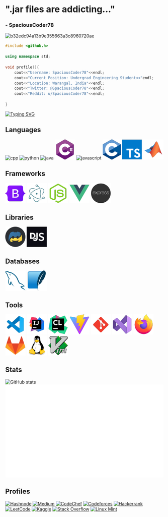# ".jar files are addicting..."  
### - SpaciousCoder78

<!--
**hopinggrasshopper/hopinggrasshopper** is a ✨ _special_ ✨ repository because its `README.md` (this file) appears on your GitHub profile.

Here are some ideas to get you started:

- 🔭 I’m currently working on ...
- 🌱 I’m currently learning ...
- 👯 I’m looking to collaborate on ...
- 🤔 I’m looking for help with ...
- 💬 Ask me about ...
- 📫 How to reach me: ...
- 😄 Pronouns: ...
- ⚡ Fun fact: ...
-->
![b32edc94a13b9e355663a3c8960720ae](https://github.com/SpaciousCoder78/SpaciousCoder78/assets/88923986/da5f1296-e610-416e-96ef-4a38c6fb21fd)

```cpp
#include <github.h>

using namespace std;

void profile(){
    cout<<"Username: SpaciousCoder78"<<endl;
    cout<<"Current Position: Undergrad Engineering Student<<"endl;
    cout<<"Location: Warangal, India"<<endl;
    cout<<"Twitter: @SpaciousCoder78"<<endl;
    cout<<"Reddit: u/SpaciousCoder78"<<endl;

}
```
[![Typing SVG](https://readme-typing-svg.demolab.com?font=Fira+Code&pause=1000&color=E5F7E4&background=000000&multiline=true&repeat=false&random=false&width=600&height=250&lines=Username%3A+SpaciousCoder78;Current+Position%3A+Undergrad+Engineering+Student;Location%3A+Warangal%2C+India;Twitter%3A+%40SpaciousCoder78;Reddit%3A+u%2FSpaciousCoder78)](https://git.io/typing-svg)


## Languages
![cpp](https://github.com/abrahamcalf/programming-languages-logos/blob/master/src/cpp/cpp_64x64.png?raw=true)
![python](https://github.com/abrahamcalf/programming-languages-logos/blob/master/src/python/python_64x64.png?raw=true)
![java](https://github.com/abrahamcalf/programming-languages-logos/blob/master/src/java/java_64x64.png?raw=true)
![csharp](https://github.com/SpaciousCoder78/SpaciousCoder78/blob/main/img/c(1).png?raw=true)
![javascript](https://github.com/abrahamcalf/programming-languages-logos/blob/master/src/javascript/javascript_64x64.png?raw=true)
![c](https://github.com/SpaciousCoder78/SpaciousCoder78/blob/main/img/695px-C_Programming_Language(1).png?raw=true)
![typescript](https://github.com/SpaciousCoder78/SpaciousCoder78/blob/main/img/typescript-original(1).png?raw=true)
![matlab](https://github.com/SpaciousCoder78/SpaciousCoder78/blob/main/img/matlab-original(1).png?raw=true)



## Frameworks
![bootstrap](https://github.com/SpaciousCoder78/SpaciousCoder78/blob/main/bootstrap-original(1).png?raw=true)
![electron](https://github.com/SpaciousCoder78/SpaciousCoder78/blob/main/img/electron-original(1).png?raw=true)
![node](https://github.com/SpaciousCoder78/SpaciousCoder78/blob/main/img/nodejs-original(1).png?raw=true)
![vue](https://github.com/SpaciousCoder78/SpaciousCoder78/blob/main/img/vuejs-original(1).png?raw=true)
![express](https://github.com/SpaciousCoder78/SpaciousCoder78/blob/main/img/express-js(1).png?raw=true)

## Libraries
![discord py](https://github.com/SpaciousCoder78/SpaciousCoder78/blob/main/img/disnake-logo(1).png?raw=true)
![discordjs](https://github.com/SpaciousCoder78/SpaciousCoder78/blob/main/img/discordjs-original(1).png?raw=true)

## Databases
![mysql](https://github.com/SpaciousCoder78/SpaciousCoder78/blob/main/mysql-original(1).png?raw=true)
![sqlite](https://github.com/SpaciousCoder78/SpaciousCoder78/blob/main/sqlite-original(2).png?raw=true)

## Tools
![vscode](https://github.com/SpaciousCoder78/SpaciousCoder78/blob/main/vscode(1).png?raw=true)
![intellij](https://github.com/SpaciousCoder78/SpaciousCoder78/blob/main/intellij(1).png?raw=true)
![clion](https://github.com/SpaciousCoder78/SpaciousCoder78/blob/main/img/clion(1).png?raw=true)
![vite](https://github.com/SpaciousCoder78/SpaciousCoder78/blob/main/img/Vitejs-logo.svg(1).png?raw=true)
![git](https://github.com/SpaciousCoder78/SpaciousCoder78/blob/main/git(1)(1).png?raw=true)
![visualstudio](https://github.com/SpaciousCoder78/SpaciousCoder78/blob/main/img/Visual_Studio_Icon_2022(1).png?raw=true)
![firefox](https://github.com/SpaciousCoder78/SpaciousCoder78/blob/main/img/Firefox_logo,_2019(1).png?raw=true)
![gitlab](https://github.com/SpaciousCoder78/SpaciousCoder78/blob/main/img/gitlab-original(1).png?raw=true)
![linux](https://github.com/SpaciousCoder78/SpaciousCoder78/blob/main/img/linux-original(1).png?raw=true)
![vim](https://github.com/SpaciousCoder78/SpaciousCoder78/blob/main/img/vim-original(1).png?raw=true)

<!---->


## Stats
![GitHub stats](https://github-readme-stats.vercel.app/api?username=spaciouscoder78&show_icons=true&theme=radical)
![](https://raw.githubusercontent.com/SpaciousCoder78/github-stats/master/generated/languages.svg#gh-dark-mode-only)


## Profiles
[![Hashnode](https://img.shields.io/badge/Hashnode-2962FF?style=for-the-badge&logo=hashnode&logoColor=white)](https://hashnode.com/@spaciouscoder78)
[![Medium](https://img.shields.io/badge/Medium-12100E?style=for-the-badge&logo=medium&logoColor=white)](https://medium.com/@spaciouscoder78)
[![CodeChef](https://img.shields.io/badge/CodeChef-%23964B00.svg?style=for-the-badge&logo=CodeChef&logoColor=white)](https://www.codechef.com/users/spaciouscoder7)
[![Codeforces](https://img.shields.io/badge/Codeforces-445f9d?style=for-the-badge&logo=Codeforces&logoColor=white)](https://codeforces.com/profile/spaciouscoder78)
[![Hackerrank](https://img.shields.io/badge/-Hackerrank-2EC866?style=for-the-badge&logo=HackerRank&logoColor=white)](https://www.hackerrank.com/profile/spaciouscoder78)
[![LeetCode](https://img.shields.io/badge/LeetCode-000000?style=for-the-badge&logo=LeetCode&logoColor=#d16c06)](https://leetcode.com/SpaciousCoder78/)
[![Kaggle](https://img.shields.io/badge/Kaggle-035a7d?style=for-the-badge&logo=kaggle&logoColor=white)](https://www.kaggle.com/spaciouscoder78)
[![Stack Overflow](https://img.shields.io/badge/-Stackoverflow-FE7A16?style=for-the-badge&logo=stack-overflow&logoColor=white)](https://stackoverflow.com/users/18499990/spaciouscoder78)
[![Linux Mint](https://img.shields.io/badge/Linux%20Mint-87CF3E?style=for-the-badge&logo=Linux%20Mint&logoColor=white)](https://forums.linuxmint.com/memberlist.php?mode=viewprofile&u=358883)

